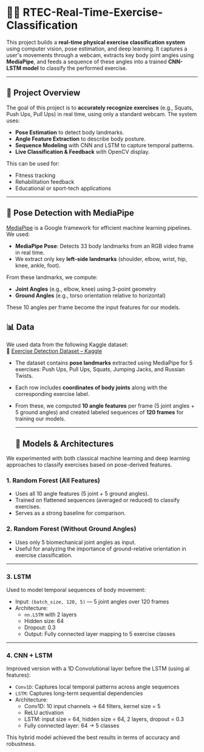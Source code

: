 # 🏋️‍♂️ RTEC-Real-Time-Exercise-Classification
This project builds a **real-time physical exercise classification system** using computer vision, pose estimation, and deep learning. It captures a user's movements through a webcam, extracts key body joint angles using **MediaPipe**, and feeds a sequence of these angles into a trained **CNN-LSTM model** to classify the performed exercise.

---

## 📌 Project Overview
The goal of this project is to **accurately recognize exercises** (e.g., Squats, Push Ups, Pull Ups) in real time, using only a standard webcam. The system uses:
- **Pose Estimation** to detect body landmarks.
- **Angle Feature Extraction** to describe body posture.
- **Sequence Modeling** with CNN and LSTM to capture temporal patterns.
- **Live Classification & Feedback** with OpenCV display.
  
This can be used for:
- Fitness tracking
- Rehabilitation feedback
- Educational or sport-tech applications

---

## 🧍 Pose Detection with MediaPipe

[MediaPipe](https://mediapipe.dev/) is a Google framework for efficient machine learning pipelines. We used:

- **MediaPipe Pose**: Detects 33 body landmarks from an RGB video frame in real time.
- We extract only key **left-side landmarks** (shoulder, elbow, wrist, hip, knee, ankle, foot).

From these landmarks, we compute:
- **Joint Angles** (e.g., elbow, knee) using 3-point geometry
- **Ground Angles** (e.g., torso orientation relative to horizontal)

These 10 angles per frame become the input features for our models.

## 📊 Data

We used data from the following Kaggle dataset:  
🔗 [Exercise Detection Dataset – Kaggle](https://www.kaggle.com/datasets/mrigaankjaswal/exercise-detection-dataset)

- The dataset contains **pose landmarks** extracted using MediaPipe for 5 exercises: Push Ups, Pull Ups, Squats, Jumping Jacks, and Russian Twists.
- Each row includes **coordinates of body joints** along with the corresponding exercise label.
- From these, we computed **10 angle features** per frame (5 joint angles + 5 ground angles) and created labeled sequences of **120 frames** for training our models.

  ---
  ## 🧠 Models & Architectures

We experimented with both classical machine learning and deep learning approaches to classify exercises based on pose-derived features.

### 1. **Random Forest (All Features)**
- Uses all 10 angle features (5 joint + 5 ground angles).
- Trained on flattened sequences (averaged or reduced) to classify exercises.
- Serves as a strong baseline for comparison.

### 2. **Random Forest (Without Ground Angles)**
- Uses only 5 biomechanical joint angles as input.
- Useful for analyzing the importance of ground-relative orientation in exercise classification.

---

### 3. **LSTM**
Used to model temporal sequences of body movement:
- Input: `(batch_size, 120, 5)` — 5 joint angles over 120 frames
- Architecture:
  - `nn.LSTM` with 2 layers
  - Hidden size: 64
  - Dropout: 0.3
  - Output: Fully connected layer mapping to 5 exercise classes

---

### 4. **CNN + LSTM**
Improved version with a 1D Convolutional layer before the LSTM (using al features):
- `Conv1D`: Captures local temporal patterns across angle sequences
- `LSTM`: Captures long-term sequential dependencies
- Architecture:
  - Conv1D: 10 input channels → 64 filters, kernel size = 5
  - ReLU activation
  - LSTM: input size = 64, hidden size = 64, 2 layers, dropout = 0.3
  - Fully connected layer: 64 → 5 classes

This hybrid model achieved the best results in terms of accuracy and robustness.
